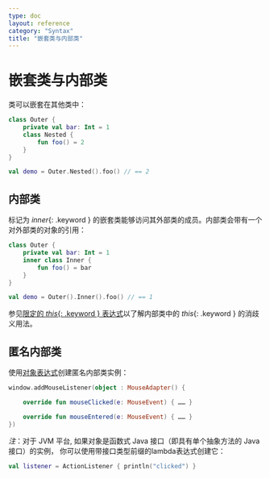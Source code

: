 ```yaml
---
type: doc
layout: reference
category: "Syntax"
title: "嵌套类与内部类"
---
```


# 嵌套类与内部类

类可以嵌套在其他类中：



```kotlin
class Outer {
    private val bar: Int = 1
    class Nested {
        fun foo() = 2
    }
}

val demo = Outer.Nested().foo() // == 2
```



## 内部类

标记为 *inner*{: .keyword } 的嵌套类能够访问其外部类的成员。内部类会带有一个对外部类的对象的引用：



```kotlin
class Outer {
    private val bar: Int = 1
    inner class Inner {
        fun foo() = bar
    }
}

val demo = Outer().Inner().foo() // == 1
```



参见[限定的 *this*{: .keyword } 表达式](this-expressions.html)以了解内部类中的 *this*{: .keyword } 的消歧义用法。

## 匿名内部类

使用[对象表达式](object-declarations.html#对象表达式)创建匿名内部类实例：



```kotlin
window.addMouseListener(object : MouseAdapter() {

    override fun mouseClicked(e: MouseEvent) { …… }

    override fun mouseEntered(e: MouseEvent) { …… }
})
```



_注_：对于 JVM 平台, 如果对象是函数式 Java 接口（即具有单个抽象方法的 Java 接口）的实例，
你可以使用带接口类型前缀的lambda表达式创建它：



```kotlin
val listener = ActionListener { println("clicked") }
```


